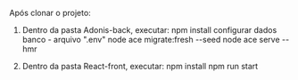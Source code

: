 Após clonar o projeto: 

1) Dentro da pasta Adonis-back, executar: 
    npm install
    configurar dados banco - arquivo ".env"
    node ace migrate:fresh --seed
    node ace serve --hmr
    
2) Dentro da pasta React-front, executar: 
    npm install
    npm run start
